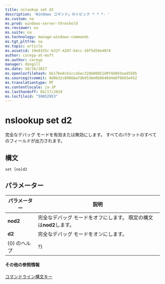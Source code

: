 ```yaml
---
title: nslookup set d2
description: 'Windows コマンド」のトピック * * *- '
ms.custom: na
ms.prod: windows-server-threshold
ms.reviewer: na
ms.suite: na
ms.technology: manage-windows-commands
ms.tgt_pltfrm: na
ms.topic: article
ms.assetid: 19e8325c-632f-4287-b4cc-10f5d59e4074
author: coreyp-at-msft
ms.author: coreyp
manager: dongill
ms.date: 10/16/2017
ms.openlocfilehash: 6b17be8cb1cca5ec32db80851d9f4d893ead5505
ms.sourcegitcommit: 0d0b32c8986ba7db9536e0b8648d4ddf9b03e452
ms.translationtype: MT
ms.contentlocale: ja-JP
ms.lasthandoff: 04/17/2019
ms.locfileid: "59852953"
---
```

# <a name="nslookup-set-d2"></a>nslookup set d2



完全なデバッグ モードを有効または無効にします。 すべてのパケットのすべてのフィールドが出力されます。

## <a name="syntax"></a>構文

```
set [no]d2
```

## <a name="parameters"></a>パラメーター

|パラメーター|説明|
|---------|-----------|
|**nod2**|完全なデバッグ モードをオフにします。 既定の構文は**nod2**します。|
|**d2**|完全なデバッグ モードをオンにします。|
|{0} のヘルプ | ?}|簡単な概要を表示します。 **nslookup**サブコマンドします。|

#### <a name="additional-references"></a>その他の参照情報

[コマンドライン構文キー](command-line-syntax-key.md)